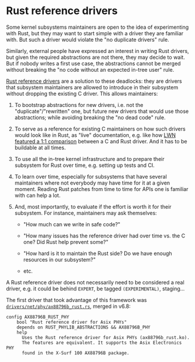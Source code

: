 # Rust reference drivers

Some kernel subsystems maintainers are open to the idea of experimenting with Rust, but they may want to start simple with a driver they are familiar with. But such a driver would violate the "no duplicate drivers" rule.

Similarly, external people have expressed an interest in writing Rust drivers, but given the required abstractions are not there, they may decide to wait. But if nobody writes a first use case, the abstractions cannot be merged without breaking the "no code without an
expected in-tree user" rule.

[Rust reference drivers](https://lore.kernel.org/all/CANiq72=99VFE=Ve5MNM9ZuSe9M-JSH1evk6pABNSEnNjK7aXYA@mail.gmail.com/) are a solution to these deadlocks: they are drivers that subsystem maintainers are allowed to introduce in their subsystem without dropping the existing C driver. This allows maintainers:

  1. To bootstrap abstractions for new drivers, i.e. not the "duplicate"/"rewritten" one, but future new drivers that would use those abstractions; while avoiding breaking the "no dead code" rule.

  2. To serve as a reference for existing C maintainers on how such drivers would look like in Rust, as "live" documentation, e.g. like how [LWN featured a 1:1 comparison](https://lwn.net/Articles/863459/) between a C and Rust driver. And it has to be buildable at all times.

  3. To use all the in-tree kernel infrastructure and to prepare their subsystem for Rust over time, e.g. setting up tests and CI.

  4. To learn over time, especially for subsystems that have several maintainers where not everybody may have time for it at a given moment. Reading Rust patches from time to time for APIs one is familiar with can help a lot.

  5. And, most importantly, to evaluate if the effort is worth it for their subsystem. For instance, maintainers may ask themselves:

     - "How much can we write in safe code?"

     - "How many issues has the reference driver had over time vs. the C one? Did Rust help prevent some?"

     - "How hard is it to maintain the Rust side? Do we have enough resources in our subsystem?"

     - etc.

A Rust reference driver does not necessarily need to be considered a real driver, e.g. it could be behind `EXPERT`, be tagged `(EXPERIMENTAL)`, staging...

The first driver that took advantage of this framework was [`drivers/net/phy/ax88796b_rust.rs`](https://git.kernel.org/pub/scm/linux/kernel/git/torvalds/linux.git/tree/drivers/net/phy/ax88796b_rust.rs?h=v6.8-rc1), merged in v6.8:

```kconfig
config AX88796B_RUST_PHY
	bool "Rust reference driver for Asix PHYs"
	depends on RUST_PHYLIB_ABSTRACTIONS && AX88796B_PHY
	help
	  Uses the Rust reference driver for Asix PHYs (ax88796b_rust.ko).
	  The features are equivalent. It supports the Asix Electronics PHY
	  found in the X-Surf 100 AX88796B package.
```
